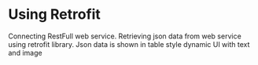 # Using Retrofit
Connecting RestFull web service. Retrieving json data from web service using retrofit library.
Json data is shown in table style dynamic UI with text and image
